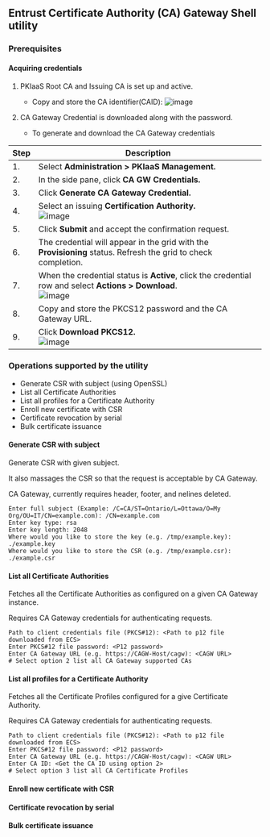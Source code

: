 ## Entrust Certificate Authority (CA) Gateway Shell utility

### Prerequisites
#### Acquiring credentials
1. PKIaaS Root CA and Issuing CA is set up and active.
   - Copy and store the CA identifier(CAID):
![image](https://user-images.githubusercontent.com/98990887/171658845-a006a93b-bda6-4cf5-9026-b7fa3f734b32.png)

2. CA Gateway Credential is downloaded along with the password.
   - To generate and download the CA Gateway credentials

| Step | Description |
| --- | --- |
| 1. | Select **Administration > PKIaaS Management.** |
| 2. | In the side pane, click **CA GW Credentials.** |
| 3. | Click **Generate CA Gateway Credential.** |
| 4. | Select an issuing **Certification Authority.**<br />![image](https://user-images.githubusercontent.com/98990887/172181635-935e89d9-5b37-4c75-b7f7-3a25d350bcab.png) |
| 5. | Click **Submit** and accept the confirmation request. |
| 6. | The credential will appear in the grid with the **Provisioning** status. Refresh the grid to check completion. |
| 7. | When the credential status is **Active**, click the credential row and select **Actions > Download**.<br />![image](https://user-images.githubusercontent.com/98990887/172181770-2225d0f8-074d-4b61-81ef-94e75d9e4b0c.png) |
| 8. | Copy and store the PKCS12 password and the CA Gateway URL. |
| 9. | Click **Download PKCS12.**<br />![image](https://user-images.githubusercontent.com/98990887/172181900-f3adc645-ca85-4483-b90b-3e0b482d754a.png) |

### Operations supported by the utility

- Generate CSR with subject (using OpenSSL)
- List all Certificate Authorities
- List all profiles for a Certificate Authority
- Enroll new certificate with CSR
- Certificate revocation by serial
- Bulk certificate issuance

#### Generate CSR with subject
Generate CSR with given subject.

It also massages the CSR so that the request is acceptable by CA Gateway.

CA Gateway, currently requires header, footer, and nelines deleted.

```
Enter full subject (Example: /C=CA/ST=Ontario/L=Ottawa/O=My Org/OU=IT/CN=example.com): /CN=example.com
Enter key type: rsa
Enter key length: 2048
Where would you like to store the key (e.g. /tmp/example.key): ./example.key
Where would you like to store the CSR (e.g. /tmp/example.csr): ./example.csr
```

#### List all Certificate Authorities
Fetches all the Certificate Authorities as configured on a given CA Gateway instance.

Requires CA Gateway credentials for authenticating requests.

```
Path to client credentials file (PKCS#12): <Path to p12 file downloaded from ECS>
Enter PKCS#12 file password: <P12 password>
Enter CA Gateway URL (e.g. https://CAGW-Host/cagw): <CAGW URL>
# Select option 2 list all CA Gateway supported CAs
```

#### List all profiles for a Certificate Authority
Fetches all the Certificate Profiles configured for a give Certificate Authority.

Requires CA Gateway credentials for authenticating requests.

```
Path to client credentials file (PKCS#12): <Path to p12 file downloaded from ECS>
Enter PKCS#12 file password: <P12 password>
Enter CA Gateway URL (e.g. https://CAGW-Host/cagw): <CAGW URL>
Enter CA ID: <Get the CA ID using option 2>
# Select option 3 list all CA Certificate Profiles
```

#### Enroll new certificate with CSR

#### Certificate revocation by serial

#### Bulk certificate issuance

